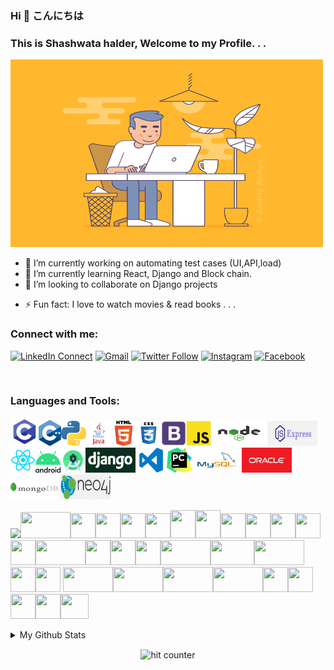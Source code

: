 ### Hi 👋 こんにちは

### This is Shashwata halder, Welcome to my Profile. . .
<!-- <img src="https://github.com/sh-qups/sh-qups/blob/main/images/intro_img/intro_img_1.gif" width=500 height=300 /> -->
<!-- <img src="https://github.com/sh-qups/sh-qups/blob/main/images/intro_img/intro_img_2.gif" width=500 height=300 /> -->
<!-- <img src="https://github.com/sh-qups/sh-qups/blob/main/images/intro_img/intro_img_3.gif" width=500 height=300 /> -->
<img src="https://github.com/sh-qups/sh-qups/blob/main/images/intro_img/intro_img_4.gif" width=500 height=300 />
<!--
**sh-qups/sh-qups** is a ✨ _special_ ✨ repository because its `README.md` (this file) appears on your GitHub profile.
-->

- 🔭 I’m currently working on automating test cases (UI,API,load)
- 🌱 I’m currently learning React, Django and Block chain.
- 👯 I’m looking to collaborate on Django projects
<!-- - 🤔 I’m looking for help with ...
- 💬 Ask me about ... -->
- ⚡ Fun fact: I love to watch movies & read books . . .

### Connect with me:
[![LinkedIn Connect](https://img.shields.io/badge/%20-Connect-black?color=222244&labelColor=000000&logo=linkedin&logoColor=f5f7fe)](https://www.linkedin.com/in/shashwata-halder/)
[![Gmail](https://img.shields.io/badge/%20-Send%20Mail-black?color=222244&labelColor=000000&logo=gmail&logoColor=f5f7fe)](mailto:shashwatahalder01@gmail.com)
[![Twitter Follow](https://img.shields.io/badge/dynamic/json.svg?color=222244&labelColor=000000&logo=twitter&logoColor=f5f7fe&label=&query=%24[0].followers_count&url=https%3A%2F%2Fcdn.syndication.twimg.com%2Fwidgets%2Ffollowbutton%2Finfo.json%3Fscreen_names%3Drashadtanjim&suffix=%20Followers)](https://twitter.com/shashwata_rk)
[![Instagram](https://img.shields.io/badge/%20-Instagram-black?color=222244&labelColor=000000&logo=instagram&logoColor=ffffff)](https://www.instagram.com/shashwatax001/)
[![Facebook](https://img.shields.io/badge/%20-Facebook-black?color=222244&labelColor=000000&logo=facebook&logoColor=ffffff)](https://www.facebook.com/shashwata.halder)


<br /> 

### Languages and Tools:
<img src="https://github.com/sh-qups/sh-qups/blob/main/images/logo/c.png" width=45 /><img src="https://github.com/sh-qups/sh-qups/blob/main/images/logo/c++.png" width=36 /><img src="https://github.com/sh-qups/sh-qups/blob/main/images/logo/python.png" width=40 /><img src="https://github.com/sh-qups/sh-qups/blob/main/images/logo/java1.png" width=40 /><img src="https://github.com/sh-qups/sh-qups/blob/main/images/logo/html1.png" width=40 /><img src="https://github.com/sh-qups/sh-qups/blob/main/images/logo/css3.png" width=40 /><img src="https://github.com/sh-qups/sh-qups/blob/main/images/logo/bootstrap1.png" width=40 /><img src="https://github.com/sh-qups/sh-qups/blob/main/images/logo/js.png" width=40 /><img src="https://github.com/sh-qups/sh-qups/blob/main/images/logo/nodejs.png" width=90 height=40 /><img src="https://github.com/sh-qups/sh-qups/blob/main/images/logo/Expressjs.png" width=80 height=40 /><img src="https://github.com/sh-qups/sh-qups/blob/main/images/logo/react.png" width=40 /><img src="https://github.com/sh-qups/sh-qups/blob/main/images/logo/android.png" width=40 /><img src="https://github.com/sh-qups/sh-qups/blob/main/images/logo/AndroidStudio.png" width=40 /><img src="https://github.com/sh-qups/sh-qups/blob/main/images/logo/django-logo.png" width=80 height=40 /><img src="https://github.com/sh-qups/sh-qups/blob/main/images/logo/vscode.png" width=50 height=40 /><img src="https://github.com/sh-qups/sh-qups/blob/main/images/logo/pycharm.jfif" width=40 /><img src="https://github.com/sh-qups/sh-qups/blob/main/images/logo/database/mysql.png" width=80 height=40 /><img src="https://github.com/sh-qups/sh-qups/blob/main/images/logo/database/oracle.png" width=80 height=40 /><img src="https://github.com/sh-qups/sh-qups/blob/main/images/logo/database/MongoDB-Logo.png" width=80 height=40 /><img src="https://github.com/sh-qups/sh-qups/blob/main/images/logo/database/neo4j.png" width=80 height=40 />

<img src="https://github.com/shashwatahalder01/shashwatahalder01/blob/main/images/logo/test%20automation/Selenium_Logo.png" width=40 /><img src="https://github.com/shashwatahalder01/shashwatahalder01/blob/main/images/logo/test%20automation/robotframework.png" width=80 height=42/><img src="https://github.com/shashwatahalder01/shashwatahalder01/blob/main/images/logo/test%20automation/appium-logo.png" width=40 height=40/><img src="https://github.com/shashwatahalder01/shashwatahalder01/blob/main/images/logo/test%20automation/Katalon.png" width=40 height=40/><img src="https://github.com/shashwatahalder01/shashwatahalder01/blob/main/images/logo/test%20automation/webdriver.io.png" width=40 height=40/><img src="https://github.com/shashwatahalder01/shashwatahalder01/blob/main/images/logo/test%20automation/cypress1.png" width=40 height=40/><img src="https://github.com/shashwatahalder01/shashwatahalder01/blob/main/images/logo/test%20automation/nightwatch.png" width=40 height=45/><img src="https://github.com/shashwatahalder01/shashwatahalder01/blob/main/images/logo/test%20automation/playwright.png" width=40 height=45/><img src="https://github.com/shashwatahalder01/shashwatahalder01/blob/main/images/logo/test%20automation/testcafe.png" width=40 height=40/><img src="https://github.com/shashwatahalder01/shashwatahalder01/blob/main/images/logo/test%20automation/mocha.png" width=40 height=40/><img src="https://github.com/shashwatahalder01/shashwatahalder01/blob/main/images/logo/test%20automation/cucumber.png" width=40 height=40/><img src="https://github.com/shashwatahalder01/shashwatahalder01/blob/main/images/logo/test%20automation/karma.png" width=40 height=40/><img src="https://github.com/shashwatahalder01/shashwatahalder01/blob/main/images/logo/test%20automation/jest.png" width=40 height=40/><img src="https://github.com/shashwatahalder01/shashwatahalder01/blob/main/images/logo/test%20automation/postman.png" width=80 height=40/><img src="https://github.com/shashwatahalder01/shashwatahalder01/blob/main/images/logo/test%20automation/puppeteer.png" width=40 height=40/><img src="https://github.com/shashwatahalder01/shashwatahalder01/blob/main/images/logo/test%20automation/quint.png" width=40 height=40/><img src="https://github.com/shashwatahalder01/shashwatahalder01/blob/main/images/logo/test%20automation/fluentlenium.jfif" width=40 height=40/><img src="https://github.com/shashwatahalder01/shashwatahalder01/blob/main/images/logo/test%20automation/jmeter.png" width=80 height=40/><img src="https://github.com/shashwatahalder01/shashwatahalder01/blob/main/images/logo/test%20automation/locust.jfif" width=70 height=40/><img src="https://github.com/shashwatahalder01/shashwatahalder01/blob/main/images/logo/test%20automation/k6.png" width=80 height=40/><img src="https://github.com/shashwatahalder01/shashwatahalder01/blob/main/images/logo/test%20automation/artilleryio.jfif" width=40 height=40/><img src="https://github.com/shashwatahalder01/shashwatahalder01/blob/main/images/logo/test%20automation/blazemeter.jpg" width=40 height=40/>
<img src="https://github.com/shashwatahalder01/shashwatahalder01/blob/main/images/logo/test%20automation/burpsuit.png" width=80 height=40/><img src="https://github.com/shashwatahalder01/shashwatahalder01/blob/main/images/logo/test%20automation/blueprism.png" width=80 height=40/><img src="https://github.com/shashwatahalder01/shashwatahalder01/blob/main/images/logo/test%20automation/robocrop.png" width=80 height=40/><img src="https://github.com/shashwatahalder01/shashwatahalder01/blob/main/images/logo/test%20automation/testng.png" width=80 height=40/><img src="https://github.com/shashwatahalder01/shashwatahalder01/blob/main/images/logo/test%20automation/allure.png" width=40 height=40/><img src="https://github.com/shashwatahalder01/shashwatahalder01/blob/main/images/logo/test%20automation/jira.png" width=40 height=40/><img src="https://github.com/shashwatahalder01/shashwatahalder01/blob/main/images/logo/test%20automation/trello1.png" width=40 height=40/><img src="https://github.com/shashwatahalder01/shashwatahalder01/blob/main/images/logo/test%20automation/testrail.png" width=40 height=40/><img src="https://github.com/shashwatahalder01/shashwatahalder01/blob/main/images/logo/test%20automation/jenkins.png" width=45 height=40/>
<!-- <img src="https://github.com/shashwatahalder01/shashwatahalder01/blob/main/images/logo/test%20automation/blazemeter.webp" width=40 height=40/> -->
<!-- <img src="https://github.com/shashwatahalder01/shashwatahalder01/blob/main/images/logo/test%20automation/jenkins1.png" width=40 height=40/> -->
<!-- <img src="https://github.com/shashwatahalder01/shashwatahalder01/blob/main/images/logo/test%20automation/Jenkins2.png" width=32 /> -->
<!-- <img src="https://github.com/shashwatahalder01/shashwatahalder01/blob/main/images/logo/test%20automation/cypress.png" width=32 /> -->
<!-- <img src="https://github.com/shashwatahalder01/shashwatahalder01/blob/main/images/logo/test%20automation/playwright1.png" width=32 /> -->

<!-- <img src="https://github.com/sh-qups/sh-qups/blob/main/images/logo/test%20automation/Robot-framework-logo.png" width=32 /><img src="https://github.com/sh-qups/sh-qups/blob/main/images/logo/test%20automation/appium.png" width=40 /><img src="https://github.com/sh-qups/sh-qups/blob/main/images/logo/test%20automation/mocha1.png" width=32 /><img src="https://github.com/sh-qups/sh-qups/blob/main/images/logo/test%20automation/nightwatch1.png" width=32 /><img src="https://github.com/sh-qups/sh-qups/blob/main/images/logo/test%20automation/testrail1.png" width=32 /><img src="https://github.com/sh-qups/sh-qups/blob/main/images/logo/test%20automation/trello.png" width=32 /> -->

<!-- <img src="https://github.com/sh-qups/sh-qups/blob/main/images/logo/database/neo4j1.png" width=80 height=50/> -->
<!-- <img src="https://github.com/sh-qups/sh-qups/blob/main/images/logo/bootstrap.jfif" width=40 /><img src="https://github.com/sh-qups/sh-qups/blob/main/images/logo/bootstrap.png" width = 40 /> -->
<!-- <img src="https://github.com/sh-qups/sh-qups/blob/main/images/logo/django.png" width=80 height=50 /> -->
<!-- <img src="https://github.com/sh-qups/sh-qups/blob/main/images/logo/codeblocks.png" width=40 /> -->
[comment]: <> (<img src="https://github.com/shashwatahalder01/shashwatahalder01/blob/main/images/logo/css.png" width=32 />)

[comment]: <> (<img src="https://github.com/shashwatahalder01/shashwatahalder01/blob/main/images/logo/html.png" width=32 />)

[comment]: <> (<img src="https://github.com/shashwatahalder01/shashwatahalder01/blob/main/images/logo/java.jpg" width=32 />)

[comment]: <> (<img src="https://github.com/shashwatahalder01/shashwatahalder01/blob/main/images/logo/java.png" width=32 />)

[comment]: <> (<img src="https://github.com/shashwatahalder01/shashwatahalder01/blob/main/images/logo/js1.png" width=32 />)

[comment]: <> (<img src="https://github.com/shashwatahalder01/shashwatahalder01/blob/main/images/logo/python1.png" width=32 />)

<details>
  <summary>My Github Stats</summary>
  <br>
<p align="center">
<img align="center" src="https://github-readme-stats.vercel.app/api?username=shashwata-rk&&show_icons=true&title_color=2f80ed&icon_color=2f80ed&text_color=ffffff&bg_color=0D1117" alt="Shashwata's Github Stats" alt="Shashwata's Github Status" />
</p>
</details>


<!-- [![](https://raw.githubusercontent.com/vn7n24fzkq/github-profile-summary-cards-example/master/profile-summary-card-output/solarized_dark/0-profile-details.svg)](https://github.com/vn7n24fzkq/github-profile-summary-cards)
[![](https://raw.githubusercontent.com/vn7n24fzkq/github-profile-summary-cards-example/master/profile-summary-card-output/solarized_dark/1-repos-per-language.svg)](https://github.com/vn7n24fzkq/github-profile-summary-cards) 
[![](https://raw.githubusercontent.com/vn7n24fzkq/github-profile-summary-cards-example/master/profile-summary-card-output/solarized_dark/2-most-commit-language.svg)](https://github.com/vn7n24fzkq/github-profile-summary-cards)
[![](https://raw.githubusercontent.com/vn7n24fzkq/github-profile-summary-cards-example/master/profile-summary-card-output/solarized_dark/3-stats.svg)](https://github.com/vn7n24fzkq/github-profile-summary-cards)
[![](https://raw.githubusercontent.com/vn7n24fzkq/github-profile-summary-cards-example/master/profile-summary-card-output/solarized_dark/4-productive-time.svg)](https://github.com/vn7n24fzkq/github-profile-summary-cards)
 -->



<!-- [![](https://raw.githubusercontent.com/sh-qups/sh-qups/github-profile-summary-cards-example/master/profile-summary-card-output/solarized_dark/1-repos-per-language.svg)](https://github.com/vn7n24fzkq/github-profile-summary-cards)
[![](https://raw.githubusercontent.com/sh-qups/sh-qups/github-profile-summary-cards-example/master/profile-summary-card-output/solarized_dark/2-most-commit-language.svg)](https://github.com/vn7n24fzkq/github-profile-summary-cards)
[![](https://raw.githubusercontent.com/sh-qups/sh-qups/github-profile-summary-cards-example/master/profile-summary-card-output/solarized_dark/3-stats.svg)](https://github.com/vn7n24fzkq/github-profile-summary-cards)
[![](https://raw.githubusercontent.com/sh-qups/sh-qups/github-profile-summary-cards-example/master/profile-summary-card-output/solarized_dark/4-productive-time.svg)](https://github.com/vn7n24fzkq/github-profile-summary-cards)
 -->



<!-- [![](https://raw.githubusercontent.com/koji/koji/master/profile-summary-card-output/solarized_dark/0-profile-details.svg)](https://github.com/vn7n24fzkq/github-profile-summary-cards)
[![](https://raw.githubusercontent.com/koji/koji/master/profile-summary-card-output/solarized_dark/1-repos-per-language.svg)](https://github.com/vn7n24fzkq/github-profile-summary-cards)
[![](https://raw.githubusercontent.com/koji/koji/master/profile-summary-card-output/solarized_dark/3-stats.svg)](https://github.com/vn7n24fzkq/github-profile-summary-cards)
<!-- <img src="https://github.com/koji/koji/blob/master/output.gif" alt="TouchDesigner" width="200"/> -->
<!-- </div>
<br/> --> 

<!-- <p align="center">
  <a href="https://dev.to/kojikanao"><img src="https://img.shields.io/badge/DEV.TO-%230A0A0A.svg?&style=for-the-badge&logo=dev-dot-to&logoColor=white" />       </a>&nbsp;&nbsp;&nbsp;&nbsp;
<a href="https://twitter.com/koji_kanao"><img src="https://img.shields.io/badge/twitter-%231DA1F2.svg?&style=for-the-badge&logo=twitter&logoColor=white" /></a>&nbsp;&nbsp;&nbsp;&nbsp;
 <a href="https://www.linkedin.com/in/kojikanao/"><img src="https://img.shields.io/badge/linkedin-%230077B5.svg?&style=for-the-badge&logo=linkedin&logoColor=white" /></a>&nbsp;&nbsp;&nbsp;&nbsp;
  <a href="mailto:kojikanao503@gmail.com?subject=Came%20from%20Github"><img src="https://img.shields.io/badge/gmail-%23D14836.svg?&style=for-the-badge&logo=gmail&logoColor=white" /></a>&nbsp;&nbsp;&nbsp;&nbsp;
 <a href="https://koji-kanao.medium.com/"><img src="https://img.shields.io/badge/medium-%2304EA05.svg?&style=for-the-badge&logo=medium&logoColor=white" />       </a>&nbsp;&nbsp;&nbsp;&nbsp;
</p>
 -->

 
<!-- [![trophy](https://github-profile-trophy.vercel.app/?username=koji)](https://github.com/ryo-ma/github-profile-trophy)  -->
 
<div align="center">
<p></p>
<img src="https://profile-counter.glitch.me/sh-qups/count.svg" alt="hit counter" align="center">
</div>

<!-- ## blog posts
<!-- BLOG-POST-LIST:START -->
<!-- - [Created CLI Tool that Creates/Remove GitHub Labels](https://dev.to/kojikanao/created-cli-tool-that-creates-remove-github-labels-gn5)
- [Remove Space/Empty New Line on VSCode with Regex](https://dev.to/kojikanao/remove-space-empty-new-line-on-vscode-with-regex-33bh)
- [Created Frontend Tools Showcase site with Next.js & Contentful](https://dev.to/kojikanao/created-frontend-tools-showcase-site-with-next-js-contentful-50i0)
- [Get TikTok video with less than 10 Lines of Python code](https://dev.to/kojikanao/get-tiktok-video-with-less-10-lines-python-code-328o)
- [Generate Types from Contentful](https://dev.to/kojikanao/generate-types-from-contentful-49p8)

 -->
